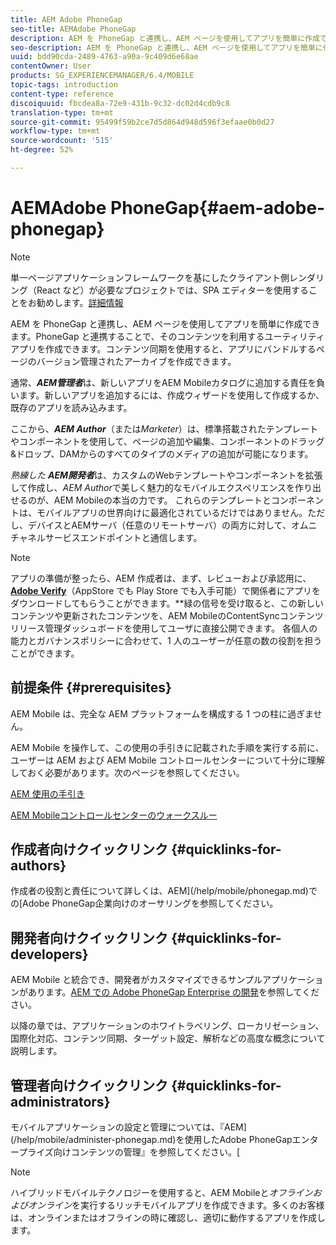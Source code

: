 ```yaml
---
title: AEM Adobe PhoneGap
seo-title: AEMAdobe PhoneGap
description: AEM を PhoneGap と連携し、AEM ページを使用してアプリを簡単に作成できます。このページでは、Adobe PhoneGap Enterprise の概要について説明します。
seo-description: AEM を PhoneGap と連携し、AEM ページを使用してアプリを簡単に作成できます。このページでは、Adobe PhoneGap Enterprise の概要について説明します。
uuid: bdd90cda-2489-4763-a90a-9c409d6e68ae
contentOwner: User
products: SG_EXPERIENCEMANAGER/6.4/MOBILE
topic-tags: introduction
content-type: reference
discoiquuid: fbcdea8a-72e9-431b-9c32-dc02d4cdb9c8
translation-type: tm+mt
source-git-commit: 95499f59b2ce7d5d864d948d596f3efaae0b0d27
workflow-type: tm+mt
source-wordcount: '515'
ht-degree: 52%

---
```



# AEMAdobe PhoneGap{#aem-adobe-phonegap}

>[!NOTE]
>
>単一ページアプリケーションフレームワークを基にしたクライアント側レンダリング（React など）が必要なプロジェクトでは、SPA エディターを使用することをお勧めします。[詳細情報](/help/sites-developing/spa-overview.md)

AEM を PhoneGap と連携し、AEM ページを使用してアプリを簡単に作成できます。PhoneGap と連携することで、そのコンテンツを利用するユーティリティアプリを作成できます。コンテンツ同期を使用すると、アプリにバンドルするページのバージョン管理されたアーカイブを作成できます。

通常、***AEM管理者***&#x200B;は、新しいアプリをAEM Mobileカタログに追加する責任を負います。新しいアプリを追加するには、作成ウィザードを使用して作成するか、既存のアプリを読み込みます。

ここから、***AEM Author***（または&#x200B;*Marketer*）は、標準搭載されたテンプレートやコンポーネントを使用して、ページの追加や編集、コンポーネントのドラッグ&amp;ドロップ、DAMからのすべてのタイプのメディアの追加が可能になります。

*熟練した* ***AEM開発者***&#x200B;は、カスタムのWebテンプレートやコンポーネントを拡張して作成し、*AEM Author*&#x200B;で美しく魅力的なモバイルエクスペリエンスを作り出せるのが、AEM Mobileの本当の力です。 これらのテンプレートとコンポーネントは、モバイルアプリの世界向けに最適化されているだけではありません。ただし、デバイスとAEMサーバ（任意のリモートサーバ）の両方に対して、オムニチャネルサービスエンドポイントと通信します。

>[!NOTE]
>
>アプリの準備が整ったら、AEM 作成者は、まず、レビューおよび承認用に、**[Adobe Verify](/help/mobile/phonegap-mobile-quickstart.md)**（AppStore でも Play Store でも入手可能）で関係者にアプリをダウンロードしてもらうことができます。**&#x200B;緑の信号を受け取ると、この新しいコンテンツや更新されたコンテンツを、AEM MobileのContentSyncコンテンツリリース管理ダッシュボードを使用してユーザに直接公開できます。 各個人の能力とガバナンスポリシーに合わせて、1 人のユーザーが任意の数の役割を担うことができます。

## 前提条件 {#prerequisites}

AEM Mobile は、完全な AEM プラットフォームを構成する 1 つの柱に過ぎません。

AEM Mobile を操作して、この使用の手引きに記載された手順を実行する前に、ユーザーは AEM および AEM Mobile コントロールセンターについて十分に理解しておく必要があります。次のページを参照してください。

[AEM 使用の手引き](/help/sites-deploying/deploy.md)

[AEM Mobileコントロールセンターのウォークスルー](/help/mobile/phonegap-authoring-apps.md)

## 作成者向けクイックリンク {#quicklinks-for-authors}

作成者の役割と責任について詳しくは、AEM](/help/mobile/phonegap.md)での[Adobe PhoneGap企業向けのオーサリングを参照してください。

## 開発者向けクイックリンク {#quicklinks-for-developers}

AEM Mobile と統合でき、開発者がカスタマイズできるサンプルアプリケーションがあります。[AEM での Adobe PhoneGap Enterprise の開発](/help/mobile/developing-in-phonegap.md)を参照してください。

以降の章では、アプリケーションのホワイトラベリング、ローカリゼーション、国際化対応、コンテンツ同期、ターゲット設定、解析などの高度な概念について説明します。

## 管理者向けクイックリンク  {#quicklinks-for-administrators}

モバイルアプリケーションの設定と管理については、『AEM](/help/mobile/administer-phonegap.md)を使用したAdobe PhoneGapエンタープライズ向けコンテンツの管理』を参照してください。[

>[!NOTE]
>
>ハイブリッドモバイルテクノロジーを使用すると、AEM Mobileと&#x200B;*オフラインおよびオンライン*&#x200B;を実行するリッチモバイルアプリを作成できます。多くのお客様は、オンラインまたはオフラインの時に確認し、適切に動作するアプリを作成します。
